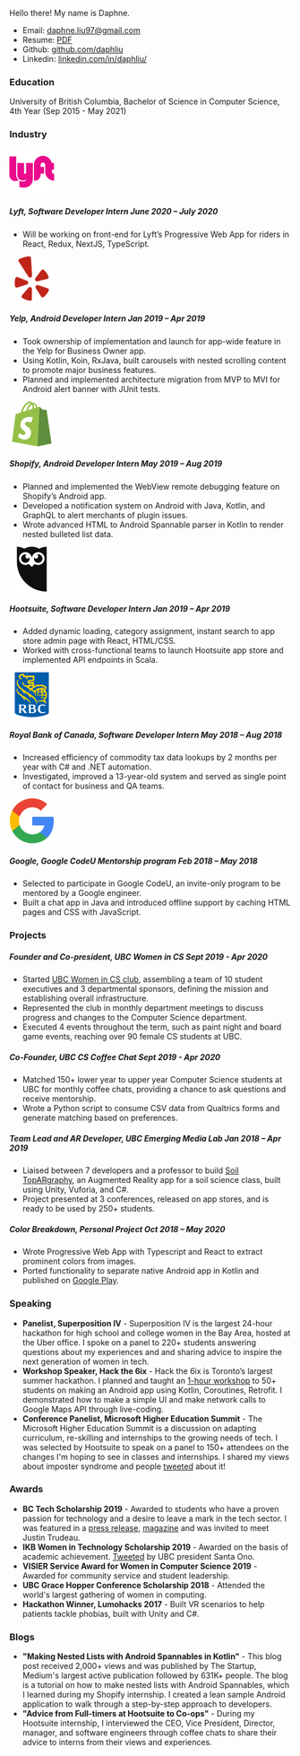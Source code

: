 Hello there! My name is Daphne.

- Email: [daphne.liu97@gmail.com](mailto:daphne.liu97@gmail.com)
- Resume: [PDF](resume.pdf)
- Github: [github.com/daphliu](https://github.com/daphliu)
- Linkedin: [linkedin.com/in/daphliu/](https://www.linkedin.com/in/daphliu/)

### Education

University of British Columbia, Bachelor of Science in Computer Science, 4th Year (Sep 2015 - May 2021)

### Industry

<div class="industry-item">
  <img class="industry-logo" src="assets/logos/lyft.svg" alt="" width="80" height="80">
  <div class="industry-info">
    <h5>Lyft, Software Developer Intern <em>June 2020 – July 2020</em></h5>
    <ul>
      <li>Will be working on front-end for Lyft’s Progressive Web App for riders in React, Redux, NextJS, TypeScript.</li>
    </ul>
  </div>
</div>

<div class="industry-item">
  <img class="industry-logo" src="assets/logos/yelp.svg" alt="" width="80" height="80">
  <div class="industry-info">
    <h5>Yelp, Android Developer Intern <em>Jan 2019 – Apr 2019</em></h5>
    <ul>
      <li>Took ownership of implementation and launch for app-wide feature in the Yelp for Business Owner app.</li>
      <li>Using Kotlin, Koin, RxJava, built carousels with nested scrolling content to promote major business features.</li>
      <li>Planned and implemented architecture migration from MVP to MVI for Android alert banner with JUnit tests.</li>
    </ul>
  </div>
</div>

<div class="industry-item">
  <img class="industry-logo" src="assets/logos/shopify.svg" alt="" width="80" height="80">
  <div class="industry-info">
    <h5>Shopify, Android Developer Intern <em>May 2019 – Aug 2019</em></h5>
    <ul>
      <li>Planned and implemented the WebView remote debugging feature on Shopify’s Android app.</li>
      <li>Developed a notification system on Android with Java, Kotlin, and GraphQL to alert merchants of plugin issues.</li>
      <li>Wrote advanced HTML to Android Spannable parser in Kotlin to render nested bulleted list data.</li>
    </ul>
  </div>
</div>

<div class="industry-item">
  <img class="industry-logo" src="assets/logos/hootsuite.svg" alt="" width="80" height="80">
  <div class="industry-info">
    <h5>Hootsuite, Software Developer Intern <em>Jan 2019 – Apr 2019</em></h5>
    <ul>
      <li>Added dynamic loading, category assignment, instant search to app store admin page with React, HTML/CSS.</li>
      <li>Worked with cross-functional teams to launch Hootsuite app store and implemented API endpoints in Scala.</li>
    </ul>
  </div>
</div>

<div class="industry-item">
  <img class="industry-logo" src="assets/logos/rbc.svg" alt="" width="80" height="80">
  <div class="industry-info">
    <h5>Royal Bank of Canada, Software Developer Intern <em>May 2018 – Aug 2018</em></h5>
    <ul>
      <li>Increased efficiency of commodity tax data lookups by 2 months per year with C# and .NET automation.</li>
      <li>Investigated, improved a 13-year-old system and served as single point of contact for business and QA teams.</li>
    </ul>
  </div>
</div>

<div class="industry-item">
  <img class="industry-logo" src="assets/logos/google.svg" alt="" width="80" height="80">
  <div class="industry-info">
    <h5>Google, Google CodeU Mentorship program <em>Feb 2018 – May 2018</em></h5>
    <ul>
      <li>Selected to participate in Google CodeU, an invite-only program to be mentored by a Google engineer.</li>
      <li>Built a chat app in Java and introduced offline support by caching HTML pages and CSS with JavaScript.</li>
    </ul>
  </div>
</div>

### Projects

##### Founder and Co-president, UBC Women in CS _Sept 2019 - Apr 2020_

- Started [UBC Women in CS club](http://ubcwics.com/), assembling a team of 10 student executives and 3 departmental sponsors, defining the mission and establishing overall infrastructure.
- Represented the club in monthly department meetings to discuss progress and changes to the Computer Science department.
- Executed 4 events throughout the term, such as paint night and board game events, reaching over 90 female CS students at UBC.

##### Co-Founder, UBC CS Coffee Chat _Sept 2019 - Apr 2020_

- Matched 150+ lower year to upper year Computer Science students at UBC for monthly coffee chats, providing a chance to ask questions and receive mentorship.
- Wrote a Python script to consume CSV data from Qualtrics forms and generate matching based on preferences.

##### Team Lead and AR Developer, UBC Emerging Media Lab _Jan 2018 – Apr 2019_

- Liaised between 7 developers and a professor to build [Soil TopARgraphy](https://eml.ubc.ca/projects/soil-topargraphy/), an Augmented Reality app for a soil science class, built using Unity, Vuforia, and C#.
- Project presented at 3 conferences, released on app stores, and is ready to be used by 250+ students.

##### Color Breakdown, Personal Project _Oct 2018 – May 2020_

- Wrote Progressive Web App with Typescript and React to extract prominent colors from images.
- Ported functionality to separate native Android app in Kotlin and published on [Google Play](https://play.google.com/store/apps/details?id=com.tigerxdaphne.colorbreakdown&hl=en_CA).

### Speaking

- **Panelist, Superposition IV** - Superposition IV is the largest 24-hour hackathon for high school and college women in the Bay Area, hosted at the Uber office. I spoke on a panel to 220+ students answering questions about my experiences and and sharing advice to inspire the next generation of women in tech.
- **Workshop Speaker, Hack the 6ix** - Hack the 6ix is Toronto’s largest summer hackathon. I planned and taught an [1-hour workshop](https://docs.google.com/presentation/d/13ctfuE2er8tIpMJBbsziaO-C1yIYmb5Gcf_QJ8IdyBA/edit?usp=sharing) to 50+ students on making an Android app using Kotlin, Coroutines, Retrofit. I demonstrated how to make a simple UI and make network calls to Google Maps API through live-coding.
- **Conference Panelist, Microsoft Higher Education Summit** - The Microsoft Higher Education Summit is a discussion on adapting curriculum, re-skilling and internships to the growing needs of tech. I was selected by Hootsuite to speak on a panel to 150+ attendees on the changes I'm hoping to see in classes and internships. I shared my views about imposter syndrome and people [tweeted](https://twitter.com/Kristin__Wilkes/status/1105197977830809600) about it!

### Awards
- **BC Tech Scholarship 2019** - Awarded to students who have a proven passion for technology and a desire to leave a mark in the tech sector. I was featured in a [press release](https://www.newswire.ca/news-releases/technology-impact-awards-celebrate-new-levels-of-growth-competitiveness-808333802.html), [magazine](https://biv.com/magazine/bc-tech-2019) and was invited to meet Justin Trudeau.
- **IKB Women in Technology Scholarship 2019** - Awarded on the basis of academic achievement. [Tweeted](https://twitter.com/ubcprez/status/1202006272868069378) by UBC president Santa Ono.
- **VISIER Service Award for Women in Computer Science 2019** - Awarded for community service and student leadership.
- **UBC Grace Hopper Conference Scholarship 2018** - Attended the world's largest gathering of women in computing.
- **Hackathon Winner, Lumohacks 2017** - Built VR scenarios to help patients tackle phobias, built with Unity and C#.

### Blogs
- **"Making Nested Lists with Android Spannables in Kotlin"** - This blog post received 2,000+ views and was published by The Startup, Medium's largest active publication followed by 631K+ people. The blog is a tutorial on how to make nested lists with Android Spannables, which I learned during my Shopify internship. I created a lean sample Android application to walk through a step-by-step approach to developers.
- **"Advice from Full-timers at Hootsuite to Co-ops"** - During my Hootsuite internship, I interviewed the CEO, Vice President, Director, manager, and software engineers through coffee chats to share their advice to interns from their views and experiences.
